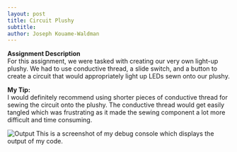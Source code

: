 ```yaml
---
layout: post
title: Circuit Plushy
subtitle:
author: Joseph Kouame-Waldman
---
```

**Assignment Description**\
For this assignment, we were tasked with creating our very own light-up plushy. We had to use conductive thread, a slide switch, and a button to create a circuit that would appropriately light up LEDs sewn onto our plushy.

**My Tip:**\
I would definitely recommend using shorter pieces of conductive thread for sewing the circuit onto the plushy. The conductive thread would get easily tangled which was frustrating as it made the sewing component a lot more difficult and time consuming.

![Output](https://josephk-w.github.io/assets/img/IMG24.jpeg)
This is a screenshot of my debug console which displays the output of my code.















